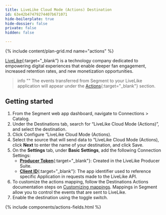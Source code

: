 ```yaml
---
title: LiveLike Cloud Mode (Actions) Destination
id: 63e42b47479274407b671071
hide-boilerplate: true
hide-dossier: false
private: false
hidden: false

---
```

{% include content/plan-grid.md name="actions" %}

[LiveLike](https://livelike.com/){:target="_blank”} is a technology company dedicated to empowering digital experiences that enable deeper fan engagement, increased retention rates, and new monetization opportunities.

> info ""
> The events transferred from Segment to your LiveLike application will appear under the [Actions](https://docs.livelike.com/docs/reward-actions){:target="_blank"} section.

## Getting started

1. From the Segment web app dashboard, navigate to Connections > Catalog.
2. Under the Destinations tab, search for “LiveLike Cloud Mode (Actions)”, and select the destination.
3. Click Configure “LiveLike Cloud Mode (Actions).
4. Select the source that will send data to “LiveLike Cloud Mode (Actions), click **Next** to enter the name of your destination, and click Save.
5. On the **Settings** tab, under **Basic Settings**, add the following Connection Settings:
   - [**Producer Token**](https://docs.livelike.com/docs/retrieving-important-keys#retrieving-api-access-token){:target="_blank"}: Created in the LiveLike Producer Suite.
   - [**Client ID**](https://docs.livelike.com/docs/retrieving-important-keys#retrieving-client-id){:target="_blank"}: The app identifier used to reference specific Application in requests made to the LiveLike API.
6. To customize the actions mapping, follow the Destinations Actions documentation steps on [Customizing mappings](/docs/connections/destinations/actions/#customize-mappings). Mappings in Segment allow you to control the events that are sent to LiveLike. 
7. Enable the destination using the toggle switch.

<!-- The line below renders a table of connection settings (if applicable), Pre-built Mappings, and available actions. -->

{% include components/actions-fields.html %}
